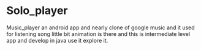 # Solo_player
Music_player an android app and nearly clone of google music 
and it used for listening song little bit animation is there
and this is intermediate level app and develop in java use it explore it.
